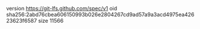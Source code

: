 version https://git-lfs.github.com/spec/v1
oid sha256:2abd76cbea606150993b026e2804267cd9ad57a9a3acd4975ea42623623f6587
size 11566
